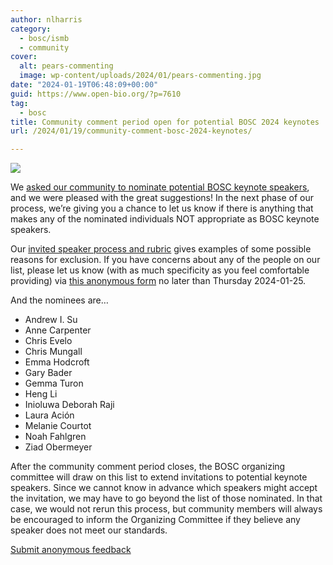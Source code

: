 ```yaml
---
author: nlharris
category:
  - bosc/ismb
  - community
cover:
  alt: pears-commenting
  image: wp-content/uploads/2024/01/pears-commenting.jpg
date: "2024-01-19T06:48:09+00:00"
guid: https://www.open-bio.org/?p=7610
tag:
  - bosc
title: Community comment period open for potential BOSC 2024 keynotes
url: /2024/01/19/community-comment-bosc-2024-keynotes/

---
```

![](wp-content/uploads/2024/01/pears-commenting-300x300.jpg)

We [asked our community to nominate potential BOSC keynote speakers](/2024/01/10/nominate-a-keynote-speaker-for-bosc/), and we were pleased with the great suggestions! In the next phase of our process, we’re giving you a chance to let us know if there is anything that makes any of the nominated individuals NOT appropriate as BOSC keynote speakers.

Our [invited speaker process and rubric](https://github.com/OBF/bosc_materials/blob/master/invited-speaker-process.md) gives examples of some possible reasons for exclusion. If you have concerns about any of the people on our list, please let us know (with as much specificity as you feel comfortable providing) via [this anonymous form](https://docs.google.com/forms/d/e/1FAIpQLSe3hUXZ5BQv2-I7DpL-SdEovAVh6Bq9wWgs93FMx5LylAC_Eg/viewform) no later than Thursday 2024-01-25.

And the nominees are…

- Andrew I. Su
- Anne Carpenter
- Chris Evelo
- Chris Mungall
- Emma Hodcroft
- Gary Bader
- Gemma Turon
- Heng Li
- Inioluwa Deborah Raji
- Laura Ación
- Melanie Courtot
- Noah Fahlgren
- Ziad Obermeyer

After the community comment period closes, the BOSC organizing committee will draw on this list to extend invitations to potential keynote speakers. Since we cannot know in advance which speakers might accept the invitation, we may have to go beyond the list of those nominated. In that case, we would not rerun this process, but community members will always be encouraged to inform the Organizing Committee if they believe any speaker does not meet our standards.

[Submit anonymous feedback](https://docs.google.com/forms/d/e/1FAIpQLSe3hUXZ5BQv2-I7DpL-SdEovAVh6Bq9wWgs93FMx5LylAC_Eg/viewform)
